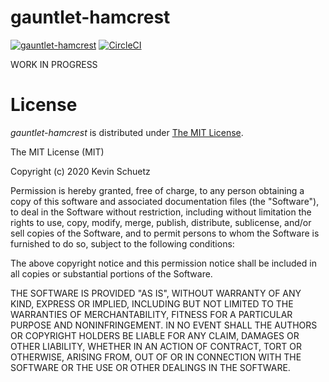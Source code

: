 # gauntlet-hamcrest

[![gauntlet-hamcrest](https://img.shields.io/maven-central/v/dev.marksman/gauntlet-hamcrest.svg)](http://search.maven.org/#search%7Cga%7C1%7Cdev.marksman.gauntlet-hamcrest)
[![CircleCI](https://circleci.com/gh/kschuetz/gauntlet-hamcrest.svg?style=svg)](https://circleci.com/gh/kschuetz/gauntlet-hamcrest)

WORK IN PROGRESS

# <a name="license">License</a>

*gauntlet-hamcrest* is distributed under [The MIT License](http://choosealicense.com/licenses/mit/).

The MIT License (MIT)

Copyright (c) 2020 Kevin Schuetz

Permission is hereby granted, free of charge, to any person obtaining a copy
of this software and associated documentation files (the "Software"), to deal
in the Software without restriction, including without limitation the rights
to use, copy, modify, merge, publish, distribute, sublicense, and/or sell
copies of the Software, and to permit persons to whom the Software is
furnished to do so, subject to the following conditions:

The above copyright notice and this permission notice shall be included in all
copies or substantial portions of the Software.

THE SOFTWARE IS PROVIDED "AS IS", WITHOUT WARRANTY OF ANY KIND, EXPRESS OR
IMPLIED, INCLUDING BUT NOT LIMITED TO THE WARRANTIES OF MERCHANTABILITY,
FITNESS FOR A PARTICULAR PURPOSE AND NONINFRINGEMENT. IN NO EVENT SHALL THE
AUTHORS OR COPYRIGHT HOLDERS BE LIABLE FOR ANY CLAIM, DAMAGES OR OTHER
LIABILITY, WHETHER IN AN ACTION OF CONTRACT, TORT OR OTHERWISE, ARISING FROM,
OUT OF OR IN CONNECTION WITH THE SOFTWARE OR THE USE OR OTHER DEALINGS IN THE
SOFTWARE.
